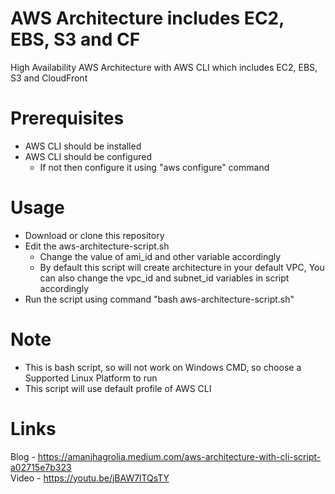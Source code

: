 # AWS Architecture includes EC2, EBS, S3 and CF  
High Availability AWS Architecture with AWS CLI which includes EC2, EBS, S3 and CloudFront  
  
# Prerequisites   
- AWS CLI should be installed  
- AWS CLI should be configured  
  * If not then configure it using "aws configure" command  
  
# Usage  
- Download or clone this repository  
- Edit the aws-architecture-script.sh  
  * Change the value of ami_id and other variable accordingly  
  * By default this script will create architecture in your default VPC, You can also change the vpc_id and subnet_id variables in script accordingly  
- Run the script using command "bash aws-architecture-script.sh"  
  
# Note  
- This is bash script, so will not work on Windows CMD, so choose a Supported Linux Platform to run  
- This script will use default profile of AWS CLI  

# Links
Blog - https://amanjhagrolia.medium.com/aws-architecture-with-cli-script-a02715e7b323  
Video - https://youtu.be/jBAW7lTQsTY  
